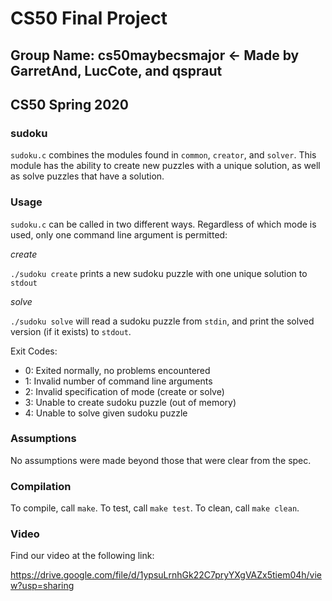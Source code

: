 # CS50 Final Project
## Group Name: cs50maybecsmajor <- Made by GarretAnd, LucCote, and qspraut
## CS50 Spring 2020

### sudoku

`sudoku.c` combines the modules found in `common`, `creator`, and `solver`. This module has the ability to create new puzzles with a unique solution, as well as solve puzzles that have a solution.

### Usage

`sudoku.c` can be called in two different ways. Regardless of which mode is used, only one command line argument is permitted:

*create*

`./sudoku create` prints a new sudoku puzzle with one unique solution to `stdout`

*solve*

`./sudoku solve` will read a sudoku puzzle from `stdin`, and print the solved version (if it exists) to `stdout`.

Exit Codes:
- 0: Exited normally, no problems encountered
- 1: Invalid number of command line arguments
- 2: Invalid specification of mode (create or solve)
- 3: Unable to create sudoku puzzle (out of memory)
- 4: Unable to solve given sudoku puzzle

### Assumptions

No assumptions were made beyond those that were clear from the spec.

### Compilation

To compile, call `make`. To test, call `make test`. To clean, call `make clean`.

### Video

Find our video at the following link:

https://drive.google.com/file/d/1ypsuLrnhGk22C7pryYXgVAZx5tiem04h/view?usp=sharing
